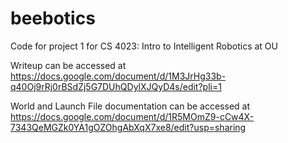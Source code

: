 # beebotics
Code for project 1 for CS 4023: Intro to Intelligent Robotics at OU

Writeup can be accessed at https://docs.google.com/document/d/1M3JrHg33b-q40Oj9rRj0rBSdZj5G7DUhQDylXJQyD4s/edit?pli=1

World and Launch File documentation can be accessed at https://docs.google.com/document/d/1R5MOmZ9-cCw4X-7343QeMGZk0YA1gOZOhgAbXqX7xe8/edit?usp=sharing
